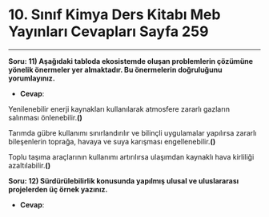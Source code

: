 # 10. Sınıf Kimya Ders Kitabı Meb Yayınları Cevapları Sayfa 259

---

**Soru: 11) Aşağıdaki tabloda ekosistemde oluşan problemlerin çözümüne yönelik önermeler yer almaktadır. Bu önermelerin doğruluğunu yorumlayınız.**

-   **Cevap**:

Yenilenebilir enerji kaynakları kullanılarak atmosfere zararlı gazların salınması önlenebilir.**()**

 Tarımda gübre kullanımı sınırlandırılır ve bilinçli uygulamalar yapılırsa zararlı bileşenlerin toprağa, havaya ve suya karışması engellenebilir.**()**

 Toplu taşıma araçlarının kullanımı artırılırsa ulaşımdan kaynaklı hava kirliliği azaltılabilir.**()**

**Soru: 12) Sürdürülebilirlik konusunda yapılmış ulusal ve uluslararası projelerden üç örnek yazınız.**

-   **Cevap**: